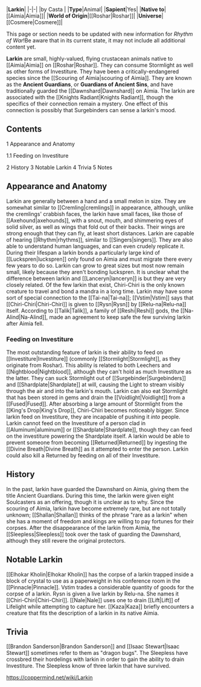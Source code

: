 |**Larkin**|
|-|-|
|by  Casta |
|**Type**|Animal|
|**Sapient**|Yes|
|**Native to**|[[Aimia\|Aimia]]|
|**World of Origin**|[[Roshar\|Roshar]]|
|**Universe**|[[Cosmere\|Cosmere]]|

This page or section needs to be updated with new information for *Rhythm of War*!Be aware that in its current state, it may not include all additional content yet.

**Larkin** are small, highly-valued, flying crustacean animals native to [[Aimia\|Aimia]] on [[Roshar\|Roshar]]. They can consume Stormlight as well as other forms of Investiture. They have been a critically-endangered species since the [[Scouring of Aimia\|scouring of Aimia]]. They are known as the **Ancient Guardians**, or **Guardians of Ancient Sins**, and have traditionally guarded the [[Dawnshard\|Dawnshard]] on Aimia.
The larkin are associated with the [[Knights Radiant\|Knights Radiant]], though the specifics of their connection remain a mystery. One effect of this connection is possibly that Surgebinders can sense a larkin's mood.

## Contents

1 Appearance and Anatomy

1.1 Feeding on Investiture


2 History
3 Notable Larkin
4 Trivia
5 Notes


## Appearance and Anatomy
Larkin are generally between a hand and a small melon in size. They are somewhat similar to [[Cremling\|cremlings]] in appearance, although, unlike the cremlings' crabbish faces, the larkin have small faces, like those of [[Axehound\|axehounds]], with a snout, mouth, and shimmering eyes of solid silver, as well as wings that fold out of their backs. Their wings are strong enough that they can fly, at least short distances.
Larkin are capable of hearing [[Rhythm\|rhythms]], similar to [[Singers\|singers]]. They are also able to understand human languages, and can even crudely replicate it.
During their lifespan a larkin bonds a particularly large kind of [[Luckspren\|luckspren]] only found on Aimia and must migrate there every few years to do so. Larkin can grow to great sizes but most now remain small, likely because they aren't bonding luckspren. It is unclear what the difference between larkin and [[Lanceryn\|lanceryn]] is but they are very closely related. Of the few larkin that exist, Chiri-Chiri is the only known creature to travel and bond a mandra in a long time.
Larkin may have some sort of special connection to the [[Tai-na\|Tai-na]]; [[Vstim\|Vstim]] says that [[Chiri-Chiri\|Chiri-Chiri]] is given to [[Rysn\|Rysn]] by [[Relu-na\|Relu-na]] itself. According to [[Talik\|Talik]], a family of [[Reshi\|Reshi]] gods, the [[Na-Alind\|Na-Alind]], made an agreement to keep safe the few surviving larkin after Aimia fell.

### Feeding on Investiture
The most outstanding feature of larkin is their ability to feed on [[Investiture\|Investiture]] (commonly [[Stormlight\|Stormlight]], as they originate from Roshar). This ability is related to both Leechers and [[Nightblood\|Nightblood]], although they can't hold as much Investiture as the latter. They can suck Stormlight out of [[Surgebinder\|Surgebinders]] and [[Shardplate\|Shardplate]] at will, causing the Light to stream visibly through the air and into the larkin's mouth. Larkin can also eat Stormlight that has been stored in gems and drain the [[Voidlight\|Voidlight]] from a [[Fused\|Fused]]. After absorbing a large amount of Stormlight from the [[King's Drop\|King's Drop]], Chiri-Chiri becomes noticeably bigger. Since larkin feed on Investiture, they are incapable of pushing it *into* people. Larkin cannot feed on the Investiture of a person clad in [[Aluminum\|aluminum]] or [[Shardplate\|Shardplate]], though they can feed on the investiture powering the Shardplate itself.
A larkin would be able to prevent someone from becoming [[Returned\|Returned]] by ingesting the [[Divine Breath\|Divine Breath]] as it attempted to enter the person. Larkin could also kill a Returned by feeding on all of their Investiture.

## History
In the past, larkin have guarded the Dawnshard on Aimia, giving them the title Ancient Guardians. During this time, the larkin were given eight Soulcasters as an offering, though it is unclear as to why. Since the scouring of Aimia, larkin have become extremely rare, but are not totally unknown; [[Shallan\|Shallan]] thinks of the phrase "rare as a larkin" when she has a moment of freedom and kings are willing to pay fortunes for their corpses.
After the disappearance of the larkin from Aimia, the [[Sleepless\|Sleepless]] took over the task of guarding the Dawnshard, although they still revere the original protectors.

## Notable Larkin
[[Elhokar Kholin\|Elhokar Kholin]] has the corpse of a larkin trapped inside a block of crystal to use as a paperweight in his conference room in the [[Pinnacle\|Pinnacle]].
Vstim trades a considerable quantity of goods for the corpse of a larkin.
Rysn is given a live larkin by Relu-na. She names it [[Chiri-Chiri\|Chiri-Chiri]].
[[Nale\|Nale]] uses one to drain [[Lift\|Lift]] of Lifelight while attempting to capture her.
[[Kaza\|Kaza]] briefly encounters a creature that fits the description of a larkin in its native Aimia.
## Trivia
[[Brandon Sanderson\|Brandon Sanderson]] and [[Isaac Stewart\|Isaac Stewart]] sometimes refer to them as "dragon bugs".
The Sleepless have crossbred their hordelings with larkin in order to gain the ability to drain Investiture.
The Sleepless know of three larkin that have survived.


https://coppermind.net/wiki/Larkin